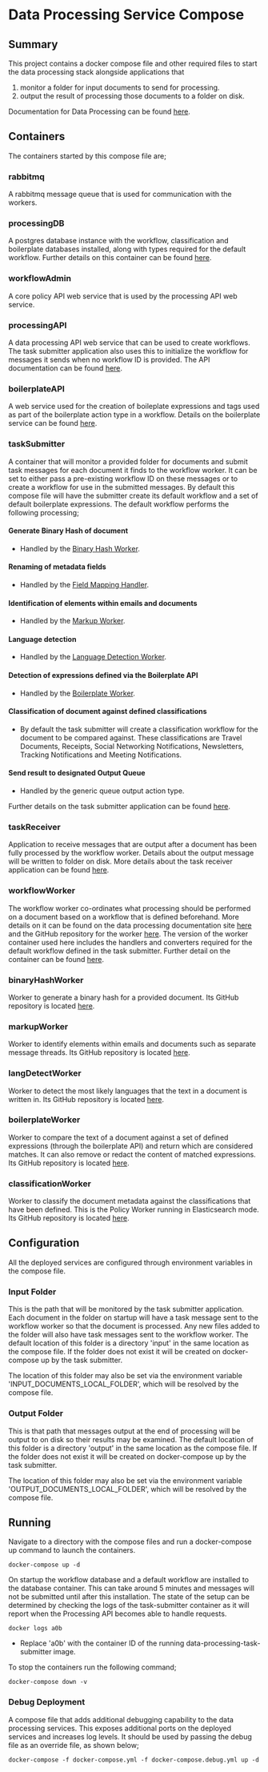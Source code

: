 # Data Processing Service Compose

## Summary

This project contains a docker compose file and other required files to start the data processing stack alongside applications that 
1) monitor a folder for input documents to send for processing.
2) output the result of processing those documents to a folder on disk.

Documentation for Data Processing can be found [here](https://cafdataprocessing.github.io/data-processing-service).

## Containers

The containers started by this compose file are;

### rabbitmq

A rabbitmq message queue that is used for communication with the workers.

### processingDB

A postgres database instance with the workflow, classification and boilerplate databases installed, along with types required for the default workflow. Further details 
on this container can be found [here](https://github.hpe.com/caf-staging/data-processing-service/tree/develop/utils/data-processing-databases-container).

### workflowAdmin

A core policy API web service that is used by the processing API web service.

### processingAPI

A data processing API web service that can be used to create workflows. The task submitter application also uses this to initialize the workflow for messages it sends when no workflow ID is provided. The API documentation can be found [here](https://pages.github.hpe.com/caf/data-processing-service/pages/en-us/Data_Processing/API).

### boilerplateAPI

A web service used for the creation of boileplate expressions and tags used as part of the boilerplate action type in a workflow. Details on the boilerplate service can be found [here](https://github.com/CAFDataProcessing/boilerplate-service).

### taskSubmitter

A container that will monitor a provided folder for documents and submit task messages for each document it finds to the workflow worker. It can be set to either pass a pre-existing workflow ID on these messages or to create a workflow for use in the submitted messages. By default this compose file will have the submitter create its default workflow and a set of default boilerplate expressions. The default workflow performs the following processing;

####	Generate Binary Hash of document

* Handled by the [Binary Hash Worker](https://github.com/CAFDataProcessing/worker-binaryhash).

####	Renaming of metadata fields

* Handled by the [Field Mapping Handler](https://github.hpe.com/caf-staging/worker-policy/tree/develop/handlers-converters/handlers/field-mapping).

#### Identification of elements within emails and documents

* Handled by the [Markup Worker](https://github.com/cafdataprocessing/worker-markup).

#### Language detection

* Handled by the [Language Detection Worker](https://github.com/CAFDataProcessing/worker-languagedetection).

#### Detection of expressions defined via the Boilerplate API

* Handled by the [Boilerplate Worker](https://github.com/CAFDataProcessing/boilerplate-service).

#### Classification of document against defined classifications

* By default the task submitter will create a classification workflow for the document to be compared against. These classifications are Travel Documents, Receipts, Social Networking Notifications, Newsletters, Tracking Notifications and Meeting Notifications.

#### Send result to designated Output Queue

* Handled by the generic queue output action type.

Further details on the task submitter application can be found [here](https://github.hpe.com/caf-staging/data-processing-service/tree/develop/utils/data-processing-task-submitter).

### taskReceiver

Application to receive messages that are output after a document has been fully processed by the workflow worker. Details about the output message will be written to folder on disk. More details about the task receiver application can be found [here](https://github.hpe.com/caf-staging/data-processing-service/tree/develop/utils/data-processing-task-receiver).

### workflowWorker

The workflow worker co-ordinates what processing should be performed on a document based on a workflow that is defined beforehand. More details on it can be found on the data processing documentation site [here](https://pages.github.hpe.com/caf/data-processing-service/pages/en-us/Overview) and the GitHub repository for the worker [here](https://github.hpe.com/caf-staging/worker-policy). The version of the worker container used here includes the handlers and converters required for the default workflow defined in the task submitter. Further detail on the container can be found [here](https://github.hpe.com/caf-staging/worker-policy/tree/develop/worker-data-processing-container).

### binaryHashWorker

Worker to generate a binary hash for a provided document. Its GitHub repository is located [here](https://github.com/CAFDataProcessing/worker-binaryhash).

### markupWorker

Worker to identify elements within emails and documents such as separate message threads. Its GitHub repository is located [here](https://github.com/cafdataprocessing/worker-markup).

### langDetectWorker

Worker to detect the most likely languages that the text in a document is written in. Its GitHub repository is located [here](https://github.com/CAFDataProcessing/worker-languagedetection).

### boilerplateWorker

Worker to compare the text of a document against a set of defined expressions (through the boilerplate API) and return which are considered matches. It can also remove or redact the content of matched expressions. Its GitHub repository is located [here](https://github.com/CAFDataProcessing/boilerplate-service).

### classificationWorker

Worker to classify the document metadata against the classifications that have been defined. This is the Policy Worker running in Elasticsearch mode. Its GitHub repository is located [here](https://github.hpe.com/caf-staging/worker-policy/).

## Configuration

All the deployed services are configured through environment variables in the compose file.

### Input Folder

This is the path that will be monitored by the task submitter application. Each document in the folder on startup will have a task message sent to the workflow worker so that the document is processed. Any new files added to the folder will also have task messages sent to the workflow worker. The default location of this folder is a directory 'input' in the same location as the compose file. If the folder does not exist it will be created on docker-compose up by the task submitter.

The location of this folder may also be set via the environment variable 'INPUT_DOCUMENTS_LOCAL_FOLDER', which will be resolved by the compose file.

### Output Folder

This is that path that messages output at the end of processing will be output to on disk so their results may be examined. The default location of this folder is a directory 'output' in the same location as the compose file. If the folder does not exist it will be created on docker-compose up by the task submitter.

The location of this folder may also be set via the environment variable 'OUTPUT_DOCUMENTS_LOCAL_FOLDER', which will be resolved by the compose file.

## Running

Navigate to a directory with the compose files and run a docker-compose up command to launch the containers.

```
docker-compose up -d
```

On startup the workflow database and a default workflow are installed to the database container. This can take around 5 minutes and messages will not be submitted until after this installation. The state of the setup can be determined by checking the logs of the task-submitter container as it will report when the Processing API becomes able to handle requests.

```
docker logs a0b
```

* Replace 'a0b' with the container ID of the running data-processing-task-submitter image.

To stop the containers run the following command;

```
docker-compose down -v
```

### Debug Deployment

A compose file that adds additional debugging capability to the data processing services. This exposes additional ports on the deployed services and increases log levels. It should be used by passing the debug file as an override file, as shown below;

```
docker-compose -f docker-compose.yml -f docker-compose.debug.yml up -d
```